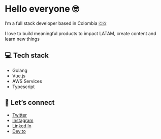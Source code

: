 # Hello everyone 🤓

I’m a full stack developer based in Colombia 🇨🇴


I love to build meaningful products to impact LATAM, create content and learn new things

## 💻 Tech stack

- Golang
- Vue.js
- AWS Services
- Typescript

## 🤍 Let’s connect

- [Twitter](https://twitter.com/ladivaloper)
- [Instagram](https://www.instagram.com/ladivaloper/)
- [Linked In](https://www.linkedin.com/in/camilaleniss/)
- [Dev.to](https://dev.to/ladivaloper)
